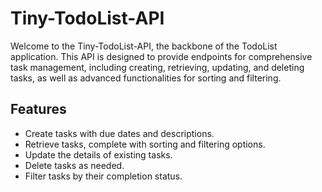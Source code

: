 # Tiny-TodoList-API

Welcome to the Tiny-TodoList-API, the backbone of the TodoList application. This API is designed to provide endpoints for comprehensive task management, including creating, retrieving, updating, and deleting tasks, as well as advanced functionalities for sorting and filtering.

## Features

- Create tasks with due dates and descriptions.
- Retrieve tasks, complete with sorting and filtering options.
- Update the details of existing tasks.
- Delete tasks as needed.
- Filter tasks by their completion status.
